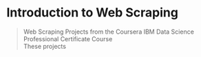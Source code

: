 # Introduction to Web Scraping

> Web Scraping Projects from the Coursera IBM Data Science Professional Certificate Course <br />
These projects 

